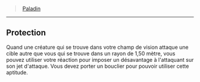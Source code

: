 ﻿---
!ClassFeatureItem
Id: paladin_hd.md#protection
ParentLink: paladin_hd.md#paladin
Name: Protection
ParentName: Paladin
NameLevel: 2
Attributes: {}
AttributesDictionary: >+
  {}

---
> [Paladin](hd_paladin.md)

---

## Protection

Quand une créature qui se trouve dans votre champ de vision attaque une cible autre que vous qui se trouve dans un rayon de 1,50 mètre, vous pouvez utiliser votre réaction pour imposer un désavantage à l'attaquant sur son jet d'attaque. Vous devez porter un bouclier pour pouvoir utiliser cette aptitude.

